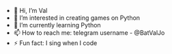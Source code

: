 - 👋 Hi, I’m Val
- 👀 I’m interested in creating games on Python
- 🌱 I’m currently learning Python 
- 📫 How to reach me: telegram username - @BatValJo
- ⚡ Fun fact: I sing when I code
